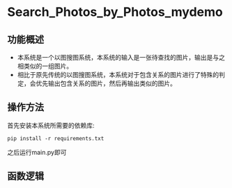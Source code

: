 # Search_Photos_by_Photos_mydemo
## 功能概述
- 本系统是一个以图搜图系统，本系统的输入是一张待查找的图片，输出是与之相类似的一组图片。
- 相比于原先传统的以图搜图系统，本系统对于包含关系的图片进行了特殊的判定，会优先输出包含关系的图片，然后再输出类似的图片。
## 操作方法
首先安装本系统所需要的依赖库:
```shell
pip install -r requirements.txt
```

之后运行main.py即可

## 函数逻辑
